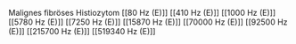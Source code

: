 Malignes fibröses Histiozytom
[[80 Hz (E)]]
[[410 Hz (E)]]
[[1000 Hz (E)]]
[[5780 Hz (E)]]
[[7250 Hz (E)]]
[[15870 Hz (E)]]
[[70000 Hz (E)]]
[[92500 Hz (E)]]
[[215700 Hz (E)]]
[[519340 Hz (E)]]